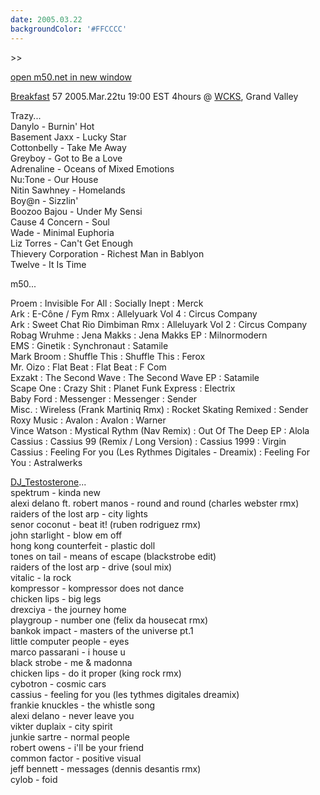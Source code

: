 ```yaml
---
date: 2005.03.22
backgroundColor: '#FFCCCC'
---
```


\>>

[open m50.net in new window  
](http://m50.net/)

[Breakfast](http://breakfast.wcks.org/) 57 2005.Mar.22tu 19:00 EST 4hours @ [WCKS](http://www.wcks.org/), Grand Valley

Trazy...  
Danylo - Burnin' Hot  
Basement Jaxx - Lucky Star  
Cottonbelly - Take Me Away  
Greyboy - Got to Be a Love  
Adrenaline - Oceans of Mixed Emotions  
Nu:Tone - Our House  
Nitin Sawhney - Homelands  
Boy@n - Sizzlin'  
Boozoo Bajou - Under My Sensi  
Cause 4 Concern - Soul  
Wade - Minimal Euphoria  
Liz Torres - Can't Get Enough  
Thievery Corporation - Richest Man in Bablyon  
Twelve - It Is Time  

m50...

Proem : Invisible For All : Socially Inept : Merck  
Ark : E-Cône / Fym Rmx : Allelyuark Vol 4 : Circus Company  
Ark : Sweet Chat Rio Dimbiman Rmx : Alleluyark Vol 2 : Circus Company  
Robag Wruhme : Jena Makks : Jena Makks EP : Milnormodern  
EMS : Ginetik : Synchronaut : Satamile  
Mark Broom : Shuffle This : Shuffle This : Ferox  
Mr. Oizo : Flat Beat : Flat Beat : F Com  
Exzakt : The Second Wave : The Second Wave EP : Satamile  
Scape One : Crazy Shit : Planet Funk Express : Electrix  
Baby Ford : Messenger : Messenger : Sender  
Misc. : Wireless (Frank Martiniq Rmx) : Rocket Skating Remixed : Sender  
Roxy Music : Avalon : Avalon : Warner  
Vince Watson : Mystical Rythm (Nav Remix) : Out Of The Deep EP : Alola  
Cassius : Cassius 99 (Remix / Long Version) : Cassius 1999 : Virgin  
Cassius : Feeling For you (Les Rythmes Digitales - Dreamix) : Feeling For You : Astralwerks


[DJ\_Testosterone](http://www.anal0g.org/dj_testosterone/)...  
spektrum - kinda new  
alexi delano ft. robert manos - round and round (charles webster rmx)  
raiders of the lost arp - city lights  
senor coconut - beat it! (ruben rodriguez rmx)  
john starlight - blow em off  
hong kong counterfeit - plastic doll  
tones on tail - means of escape (blackstrobe edit)  
raiders of the lost arp - drive (soul mix)  
vitalic - la rock  
kompressor - kompressor does not dance  
chicken lips - big legs  
drexciya - the journey home  
playgroup - number one (felix da housecat rmx)  
bankok impact - masters of the universe pt.1  
little computer people - eyes  
marco passarani - i house u  
black strobe - me & madonna  
chicken lips - do it proper (king rock rmx)  
cybotron - cosmic cars  
cassius - feeling for you (les tythmes digitales dreamix)  
frankie knuckles - the whistle song  
alexi delano - never leave you  
vikter duplaix - city spirit  
junkie sartre - normal people  
robert owens - i'll be your friend  
common factor - positive visual  
jeff bennett - messages (dennis desantis rmx)  
cylob - foid